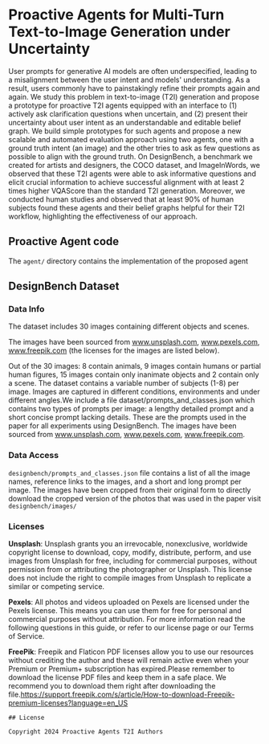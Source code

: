 # Proactive Agents for Multi-Turn Text-to-Image Generation under Uncertainty


User prompts for generative AI models are often underspecified, leading to a misalignment between the user intent and models' understanding. As a result, users commonly have to painstakingly refine their prompts again and again. We study this problem in text-to-image (T2I) generation and propose a prototype for proactive T2I agents equipped with an interface to (1) actively ask clarification questions when uncertain, and (2) present their uncertainty about user intent as an understandable and editable belief graph. We build simple prototypes for such agents and propose a new scalable and automated evaluation approach using two agents, one with a ground truth intent (an image) and the other tries to ask as few questions as possible to align with the ground truth. On DesignBench, a benchmark we created for artists and designers, the COCO dataset, and ImageInWords, we observed that these T2I agents were able to ask informative questions and elicit crucial information to achieve successful alignment with at least 2 times higher VQAScore than the standard T2I generation. Moreover, we conducted human studies and observed that at least 90% of human subjects found these agents and their belief graphs helpful for their T2I workflow, highlighting the effectiveness of our approach.



## Proactive Agent code

The ```agent/``` directory contains the implementation of the proposed agent


## DesignBench Dataset

### Data Info
The dataset includes 30 images containing different objects and scenes. 

The images have been sourced from www.unsplash.com, www.pexels.com, www.freepik.com (the licenses for the images are listed below).

Out of the 30 images: 8  contain animals, 9 images contain humans or partial human figures, 15 images contain only inanimate objects and 2 contain only a scene. The dataset contains a variable number of subjects (1-8) per image. Images are captured in different conditions, environments and under different angles.We include a file dataset/prompts_and_classes.json which contains two types of prompts per image: a lengthy detailed prompt and a short concise prompt lacking details. These are the prompts used in the paper for all experiments using DesignBench. The images have been sourced from www.unsplash.com, www.pexels.com, www.freepik.com.

### Data Access

`designbench/prompts_and_classes.json` file contains a list of all the image names, reference links to the images, and a short and long prompt per image. The images have been cropped from their original form to directly download the cropped version of the photos that was used in the paper visit `designbench/images/` 

### Licenses
**Unsplash**: 
Unsplash grants you an irrevocable, nonexclusive, worldwide copyright license to download, copy, modify, distribute, perform, and use images from Unsplash for free, including for commercial purposes, without permission from or attributing the photographer or Unsplash. This license does not include the right to compile images from Unsplash to replicate a similar or competing service.

**Pexels**: All photos and videos uploaded on Pexels are licensed under the Pexels license. This means you can use them for free for personal and commercial purposes without attribution. For more information read the following questions in this guide, or refer to our license page or our Terms of Service.

**FreePik**: Freepik and Flaticon PDF licenses allow you to use our resources without crediting the author and these will remain active even when your Premium or Premium+ subscription has expired.Please remember to download the license PDF files and keep them in a safe place. We recommend you to download them right after downloading the file.https://support.freepik.com/s/article/How-to-download-Freepik-premium-licenses?language=en_US

```
## License

Copyright 2024 Proactive Agents T2I Authors

